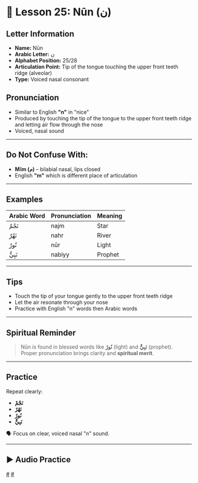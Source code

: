 # 📘 Lesson 25: Nūn (ن)

## Letter Information

- **Name:** Nūn
- **Arabic Letter:** ن
- **Alphabet Position:** 25/28
- **Articulation Point:** Tip of the tongue touching the upper front teeth ridge (alveolar)
- **Type:** Voiced nasal consonant

## Pronunciation

- Similar to English **"n"** in "nice"
- Produced by touching the tip of the tongue to the upper front teeth ridge and letting air flow through the nose
- Voiced, nasal sound

---

## Do Not Confuse With:

- **Mīm (م)** – bilabial nasal, lips closed
- English **"m"** which is different place of articulation

---

## Examples

| Arabic Word | Pronunciation | Meaning |
| ----------- | ------------- | ------- |
| نَجْمٌ      | najm          | Star    |
| نَهْرٌ      | nahr          | River   |
| نُورٌ       | nūr           | Light   |
| نَبِيٌّ     | nabiyy        | Prophet |

---

## Tips

- Touch the tip of your tongue gently to the upper front teeth ridge
- Let the air resonate through your nose
- Practice with English "n" words then Arabic words

---

## Spiritual Reminder

> Nūn is found in blessed words like **نُورٌ** (light) and **نَبِيٌّ** (prophet).  
> Proper pronunciation brings clarity and **spiritual merit**.

---

## Practice

Repeat clearly:

- **نَجْمٌ**
- **نَهْرٌ**
- **نُورٌ**
- **نَبِيٌّ**

🗣 Focus on clear, voiced nasal "n" sound.

---

## ▶️ Audio Practice

[#](assets/audios/arabic/man/25.mp3) [#](assets/audios/arabic/woman/25.mp3)
